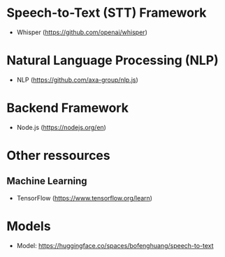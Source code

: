 # Speech-to-Text (STT) Framework

- Whisper (https://github.com/openai/whisper)

# Natural Language Processing (NLP)

- NLP (https://github.com/axa-group/nlp.js)

# Backend Framework

- Node.js (https://nodejs.org/en)

# Other ressources

## Machine Learning

- TensorFlow (https://www.tensorflow.org/learn)

# Models

- Model: https://huggingface.co/spaces/bofenghuang/speech-to-text
